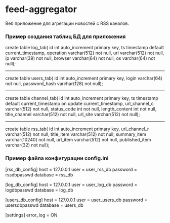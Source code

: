 # feed-aggregator

Веб приложение для агрегации новостей с RSS каналов.

### Пример создания таблиц БД для приложения

create table log_tab(
id int auto_increment primary key,
ts timestamp default current_timestamp,
operation varchar(512) not null,
url varchar(512) not null,
ip varchar(39) not null,
browser varchar(64) not null,
os varchar(64) not null);
***
create table users_tab(
id int auto_increment primary key,
login varchar(64) not null,
password_hash varchar(128) not null);
***
create table channel_tab(
id int auto_increment primary key,
ts timestamp default current_timestamp on update current_timestamp,
url_channel_c varchar(512) not null,
status_code int not null,
length_content int not null,
title_channel varchar(512) not null,
url_site varchar(512) not null);
***
create table rss_tab(
id int auto_increment primary key,
url_channel_r varchar(512) not null,
title_item varchar(512) not null,
summary_item varchar(10240) not null,
url_item varchar(512) not null,
published_item varchar(32) not null);

### Пример файла конфигурации config.ini

[rss_db_config]
host = 127.0.0.1
user = user_rss_db
password =  rssdbpasswd
database = rss_db

[log_db_config]
host = 127.0.0.1
user = user_log_db
password =  logdbpasswd
database = log_db

[users_db_config]
host = 127.0.0.1
user = user_users_db
password =  usersdbpasswd
database = users_db

[settings]
error_log = ON
